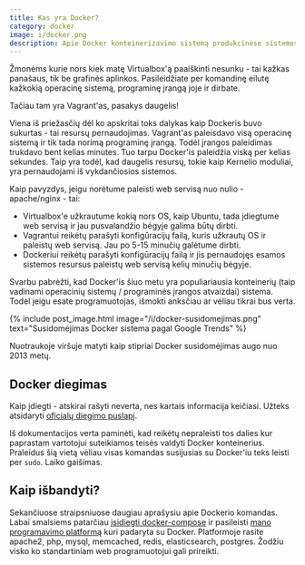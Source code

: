 ```yaml
---
title: Kas yra Docker?
category: docker
image: i/docker.png
description: Apie Docker konteinerizavimo sistemą produkcinėse sistemose ir programuotojų kompiuteriuose. Kuo tai skiriasi nuo Vagrant ar Virtualbox?
---
```


Žmonėms kurie nors kiek matę Virtualbox'ą paaiškinti nesunku - tai kažkas panašaus, tik be grafinės aplinkos. Pasileidžiate per komandinę eilutę kažkokią operacinę sistemą, programinę įrangą joje ir dirbate.

Tačiau tam yra Vagrant'as, pasakys daugelis!

Viena iš priežasčių dėl ko apskritai toks dalykas kaip Dockeris buvo sukurtas - tai resursų pernaudojimas. Vagrant'as paleisdavo visą operacinę sistemą ir tik tada norimą programinę įrangą. Todėl įrangos paleidimas trukdavo bent kelias minutes. Tuo tarpu Docker'is paleidžia viską per kelias sekundes. Taip yra todėl, kad daugelis resursų, tokie kaip Kernelio moduliai, yra pernaudojami iš vykdančiosios sistemos.

Kaip pavyzdys, jeigu norėtume paleisti web servisą nuo nulio - apache/nginx - tai:

* Virtualbox'e užkrautume kokią nors OS, kaip Ubuntu, tada įdiegtume web servisą ir jau pusvalandžio bėgyje galima būtų dirbti.
* Vagrantui reikėtų parašyti konfigūracijų failą, kuris užkrautų OS ir paleistų web servisą. Jau po 5-15 minučių galėtume dirbti.
* Dockeriui reikėtų parašyti konfigūracijų failą ir jis pernaudojęs esamos sistemos resursus paleistų web servisą kelių minučių bėgyje.

Svarbu pabrėžti, kad Docker'is šiuo metu yra populiariausia konteinerių (taip vadinami operacinių sistemų / programinės įrangos atvaizdai) sistema. Todėl jeigu esate programuotojas, išmokti anksčiau ar vėliau tikrai bus verta.

{% include post_image.html image="/i/docker-susidomejimas.png" text="Susidomėjimas Docker sistema pagal Google Trends" %}

Nuotraukoje viršuje matyti kaip stipriai Docker susidomėjimas augo nuo 2013 metų.

## Docker diegimas

Kaip įdiegti - atskirai rašyti neverta, nes kartais informacija keičiasi. Užteks atsidaryti [oficialų diegimo puslapį](https://docs.docker.com/install/).

Iš dokumentacijos verta paminėti, kad reikėtų nepraleisti tos dalies kur paprastam vartotojui suteikiamos teisės valdyti Docker konteinerius. Praleidus šią vietą vėliau visas komandas susijusias su Docker'iu teks leisti per `sudo`. Laiko gaišimas.

## Kaip išbandyti?

Sekančiuose straipsniuose daugiau aprašysiu apie Dockerio komandas. Labai smalsiems patarčiau [įsidiegti docker-compose](https://docs.docker.com/compose/install/) ir pasileisti [mano programavimo platformą](https://github.com/ReekenX/docker-for-webdevs) kuri padaryta su Docker. Platformoje rasite apache2, php, mysql, memcached, redis, elasticsearch, postgres. Žodžiu visko ko standartiniam web programuotojui gali prireikti.

